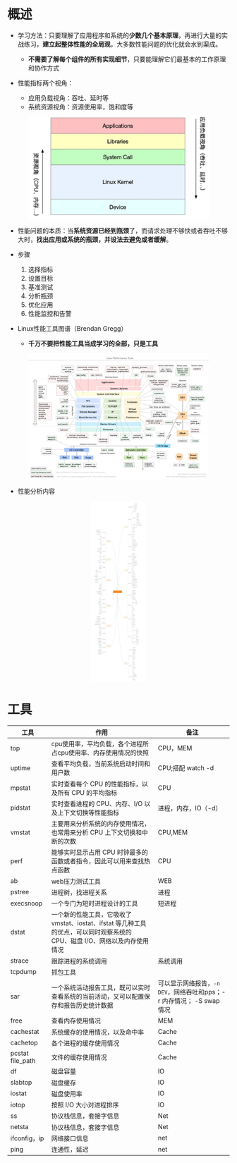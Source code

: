 # 概述
- 学习方法：只要理解了应用程序和系统的**少数几个基本原理**，再进行大量的实战练习，**建立起整体性能的全局观**，大多数性能问题的优化就会水到渠成。
  - **不需要了解每个组件的所有实现细节**，只要能理解它们最基本的工作原理和协作方式


- 性能指标两个视角：
  - 应用负载视角：吞吐、延时等
  - 系统资源视角：资源使用率，饱和度等

<div align="center" style="zoom:40%"><img src="pic/1-1.webp"></div>

- 性能问题的本质：当**系统资源已经到瓶颈**了，而请求处理不够快或者吞吐不够大时，**找出应用或系统的瓶颈，并设法去避免或者缓解**。
- 步骤
  1. 选择指标
  2. 设置目标
  3. 基准测试
  4. 分析瓶颈
  5. 优化应用
  6. 性能监控和告警

- Linux性能工具图谱（Brendan Gregg）
  - **千万不要把性能工具当成学习的全部，只是工具**
<div align="center" style="zoom:40%"><img src="pic/1-2.webp"></div>

- 性能分析内容
<div align="center" style="zoom:40%"><img src="pic/1-3.png"></div>

# 工具
| 工具 | 作用  | 备注 | 
| --- | --- | --- |
| top | cpu使用率，平均负载，各个进程所占cpu使用率、内存使用情况的快照 | CPU，MEM |
| uptime | 查看平均负载，当前系统启动时间和用户数 | CPU;搭配 watch -d  |
| mpstat | 实时查看每个 CPU 的性能指标，以及所有 CPU 的平均指标 | CPU |
| pidstat | 实时查看进程的 CPU、内存、I/O 以及上下文切换等性能指标 | 进程，内存，IO（-d） |
| vmstat | 主要用来分析系统的内存使用情况，也常用来分析 CPU 上下文切换和中断的次数 | CPU,MEM |
| perf | 能够实时显示占用 CPU 时钟最多的函数或者指令，因此可以用来查找热点函数 | CPU |
| ab  |  web压力测试工具 | WEB |
| pstree | 进程树，找进程关系  | 进程  |
|  execsnoop | 一个专门为短时进程设计的工具 | 短进程  |
| dstat | 一个新的性能工具，它吸收了 vmstat、iostat、ifstat 等几种工具的优点，可以同时观察系统的 CPU、磁盘 I/O、网络以及内存使用情况 | |
| strace  | 跟踪进程的系统调用 | 系统调用 |  
| tcpdump | 抓包工具  | |
| sar | 一个系统活动报告工具，既可以实时查看系统的当前活动，又可以配置保存和报告历史统计数据 | 可以显示网络报告，`-n DEV`，网络吞吐和pps；-r 内存情况； -S swap 情况 |
| free | 查看内存使用情况 |  MEM |
| cachestat | 系统缓存的使用情况，以及命中率 | Cache |
| cachetop | 各个进程的缓存使用情况 | Cache |
| pcstat file_path | 文件的缓存使用情况 | Cache |
| df | 磁盘容量 | IO |
| slabtop | 磁盘缓存 | IO |
| iostat | 磁盘使用率 | IO |
| iotop | 按照 I/O 大小对进程排序 | IO |
| ss | 协议栈信息，套接字信息 | Net  |
| netsta | 协议栈信息，套接字信息 | Net |
| ifconfig，ip | 网络接口信息 |  net |
| ping | 连通性，延迟 | net |

